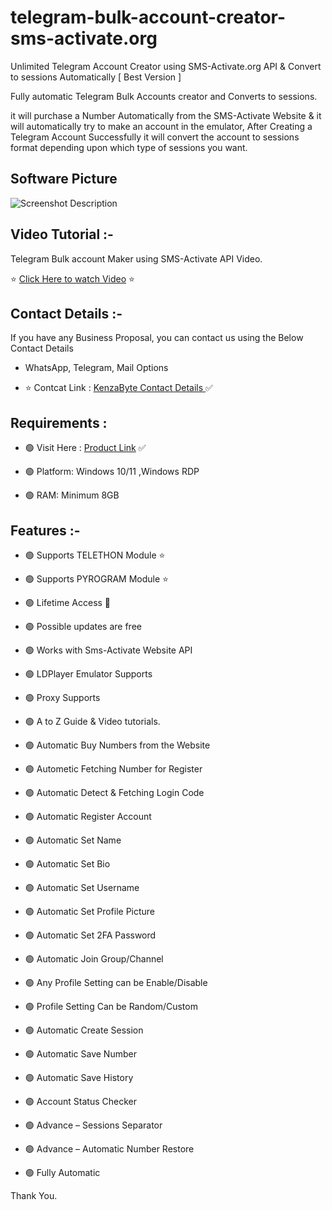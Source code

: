 
# telegram-bulk-account-creator-sms-activate.org

Unlimited Telegram Account Creator using SMS-Activate.org API &amp; Convert to sessions Automatically [ Best Version ]

Fully automatic Telegram Bulk Accounts creator and Converts to sessions.

it will purchase a Number Automatically from the SMS-Activate Website & it will automatically try to make an account in the emulator, After Creating a Telegram Account Successfully it will convert the account to sessions format depending upon which type of sessions you want.

## Software Picture

![Screenshot Description](https://www.kenzabyte.com/wp-content/uploads/2024/02/telegram-bulk-account-creator-software-options.png)


## Video Tutorial :-

Telegram Bulk account Maker using SMS-Activate API Video.

⭐  [Click Here to watch Video](https://www.youtube.com/watch?v=Dzl5na4tyMs)  ⭐

## Contact Details :-

If you have any Business Proposal, you can contact us using the Below Contact Details

- WhatsApp, Telegram, Mail Options

- ⭐ Contcat Link  : [KenzaByte Contact Details ](https://www.kenzabyte.com/contact-us/) ✅

## Requirements :

- 🟢 Visit Here : [Product Link](https://www.kenzabyte.com/product/sms-activate-telegram-account-creator/) ✅

- 🟢 Platform: Windows 10/11 ,Windows RDP

- 🟢 RAM: Minimum 8GB



## Features :- 

- 🟢 Supports TELETHON Module ⭐

- 🟢 Supports  PYROGRAM Module ⭐

- 🟢 Lifetime Access 💯

- 🟢 Possible updates are free 

- 🟢 Works with Sms-Activate Website API

- 🟢 LDPlayer Emulator Supports

- 🟢 Proxy Supports

- 🟢 A to Z Guide & Video tutorials.

- 🟢 Automatic Buy Numbers from the Website

- 🟢 Autometic Fetching Number for Register

- 🟢 Automatic Detect & Fetching Login Code

- 🟢 Automatic Register Account

- 🟢 Automatic Set Name

- 🟢 Automatic Set Bio

- 🟢 Automatic Set Username

- 🟢 Automatic Set Profile Picture

- 🟢 Automatic Set 2FA Password

- 🟢 Automatic Join Group/Channel

- 🟢 Any Profile Setting can be Enable/Disable

- 🟢 Profile Setting Can be Random/Custom

- 🟢 Automatic Create Session

- 🟢 Automatic Save Number

- 🟢 Automatic Save History

- 🟢 Account Status Checker

- 🟢 Advance – Sessions Separator

- 🟢 Advance – Automatic Number Restore

- 🟢 Fully Automatic

Thank You.
